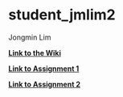 # student_jmlim2
Jongmin Lim

[**Link to the Wiki**](https://github.com/bcb420-2020/student_jmlim2/wiki)<br>



[**Link to Assignment 1**](https://bcb420-2020.github.io/student_jmlim2/assignment1.html)<br>

[**Link to Assignment 2**](https://bcb420-2020.github.io/student_jmlim2/A2_jongminlim.html)<br>
